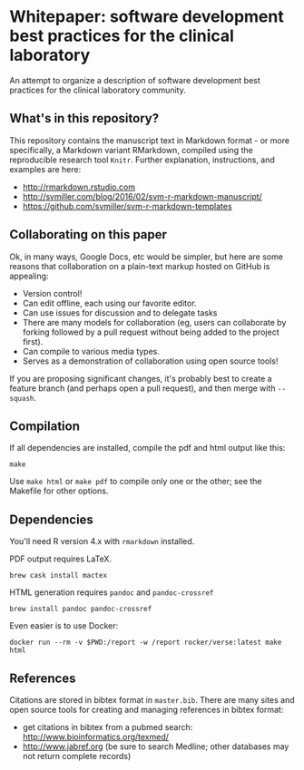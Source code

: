 # Whitepaper: software development best practices for the clinical laboratory

An attempt to organize a description of software development best
practices for the clinical laboratory community.

## What's in this repository?

This repository contains the manuscript text in Markdown format - or
more specifically, a Markdown variant RMarkdown, compiled using the
reproducible research tool ``Knitr``. Further explanation,
instructions, and examples are here:

- http://rmarkdown.rstudio.com
- http://svmiller.com/blog/2016/02/svm-r-markdown-manuscript/
- https://github.com/svmiller/svm-r-markdown-templates

## Collaborating on this paper

Ok, in many ways, Google Docs, etc would be simpler, but here are some
reasons that collaboration on a plain-text markup hosted on GitHub is
appealing:

- Version control!
- Can edit offline, each using our favorite editor.
- Can use issues for discussion and to delegate tasks
- There are many models for collaboration (eg, users can collaborate by forking followed by a pull request without being added to the project first).
- Can compile to various media types.
- Serves as a demonstration of collaboration using open source tools!

If you are proposing significant changes, it's probably best to create
a feature branch (and perhaps open a pull request), and then merge
with ``--squash``.

## Compilation

If all dependencies are installed, compile the pdf and html output like this:

```
make
```

Use ``make html`` or ``make pdf`` to compile only one or the other;
see the Makefile for other options.

## Dependencies

You'll need R version 4.x with ``rmarkdown`` installed.

PDF output requires LaTeX.

```
brew cask install mactex
```

HTML generation requires ``pandoc`` and ``pandoc-crossref``

```
brew install pandoc pandoc-crossref
```

Even easier is to use Docker:

```
docker run --rm -v $PWD:/report -w /report rocker/verse:latest make html
```

## References

Citations are stored in bibtex format in ``master.bib``. There are
many sites and open source tools for creating and managing references
in bibtex format:

- get citations in bibtex from a pubmed search: http://www.bioinformatics.org/texmed/
- http://www.jabref.org (be sure to search Medline; other databases may not return complete records)

